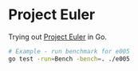 # Project Euler

Trying out [Project Euler](https://projecteuler.net) in Go.

```sh
# Example - run benchmark for e005
go test -run=Bench -bench=. ./e005
```